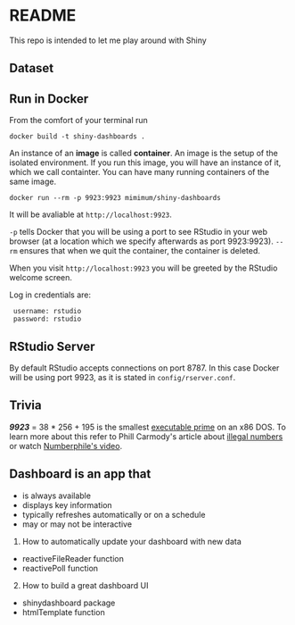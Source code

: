 README
=========

This repo is intended to let me play around with Shiny

Dataset
---------

Run in Docker
-------------

From the comfort of your terminal run

```
docker build -t shiny-dashboards .
```

An instance of an **image** is called **container**.
An image is the setup of the isolated environment.
If you run this image, you will have an instance of it, which we call containter.
You can have many running containers of the same image.

```
docker run --rm -p 9923:9923 mimimum/shiny-dashboards
```

It will be avaliable at `http://localhost:9923`.

`-p` tells Docker that you will be using a port to see RStudio in your web browser
(at a location which we specify afterwards as port 9923:9923).
`--rm` ensures that when we quit the container, the container is deleted.

When you visit `http://localhost:9923` you will be greeted by the RStudio welcome screen.

Log in credentials are:

```
 username: rstudio
 password: rstudio
```

RStudio Server
--------------

By default RStudio accepts connections on port 8787.
In this case Docker will be using port 9923,
as it is stated in `config/rserver.conf`.

Trivia
------
***9923*** = 38 * 256 + 195 is the smallest [executable prime] on an x86 DOS.
To learn more about this refer to Phill Carmody's article about [illegal numbers]
or watch [Numberphile's video].


Dashboard is an app that
------------------------

- is always available
- displays key information
- typically refreshes automatically or on a schedule
- may or may not be interactive

1. How to automatically update your dashboard with new data

- reactiveFileReader function
- reactivePoll function

2. How to build a great dashboard UI

- shinydashboard package
- htmlTemplate function

[executable prime]: http://primes.utm.edu/glossary/page.php?sort=ExecutablePrime
[Illegal numbers]: http://fatphil.org/maths/illegal.html
[Numberphile's video]: https://www.youtube.com/watch?v=wo19Y4tw0l8
